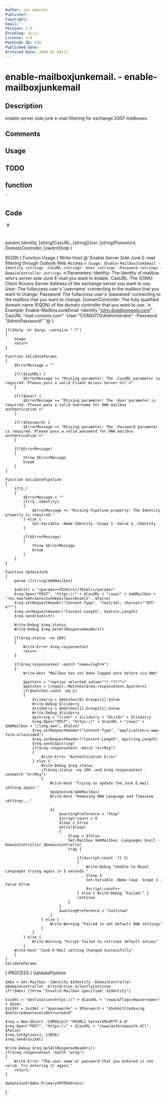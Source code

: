 ```yaml
---
Author: jon webster
Publisher: 
Copyright: 
Email: 
Version: 1.0
Encoding: ascii
License: cc0
PoshCode ID: 830
Published Date: 
Archived Date: 2009-02-04t17
---
```


# enable-mailboxjunkemail. - enable-mailboxjunkemail

## Description

enable server side junk e-mail filtering for exchange 2007 mailboxes

## Comments



## Usage



## TODO



## function

``

## Code

`#
 #
 
 param(
 	$Identity,
 	[string]$CasURL,
 	[string]$User,
 	[string]$Password,
 	$DomainController,
 	[switch]$help
 )
 	
 BEGIN
 {
 	Function Usage
 	{
 		Write-Host @'
 Enable Server Side Junk E-mail filtering through Outlook Web Access
 `n
 Usage:
 	Enable-MailboxJunkEmail -Identity <string> -CasURL <string> -User <string> -Password <string> -DomainController <string>
 `n
 Parameters:
 	Identity: The Identity of mailbox who's server side Junk E-mail you want to enable.
 	CasURL: The (OWA) Client Access Server Address of the exchange server you want to use.
 	User: The fullaccess user's 'username' connecting to the mailbox that you want to change.
 	Password: The fullaccess user's 'password' connecting to the mailbox that you want to change.
 	DomainController: The fully qualified domain name (FQDN) of the domain controller that you want to use.
 `n
 Example:
 	Enable-MailboxJunkEmail -Identity "john.doe@consoto.com" -CasURL "mail.consoto.com" -User "CONSOTO\Administrator" -Password "AdminPassword!"
 '@
 	}
 	
 	if($help -or $args -contains "-?")
 	{
 		Usage
 		return
 	}
 	
 	Function ValidateParams
 	{
 		$ErrorMessage = ""
 		
 		if(!$CasURL) {
 			$ErrorMessage += "Missing parameter: The -CasURL parameter is required. Please pass a valid Client Access Server Url`n"
 		}
 		
 		if(!$User) {
 			$ErrorMessage += "Missing parameter: The -User parameter is required. Please pass a valid Username for OWA mailbox authentication`n"
 		}
 		
 		if(!$Password) {
 			$ErrorMessage += "Missing parameter: The -Password parameter is required. Please pass a valid password for OWA mailbox authentication`n"
 		}
 		
 		if($ErrorMessage)
 		{
 			throw $ErrorMessage
 			break
 		}
 	}
 	
 	Function ValidatePipeline
 	{
 		if($_)
 		{
 			$ErrorMessage = ""
 			if(!$_.Identity)
 			{
 				$ErrorMessage += "Missing Pipeline property: The Identity property is required."
 			} else {
 				Set-Variable -Name Identity -Scope 1 -Value $_.Identity
 			}
 			
 			if($ErrorMessage)
 			{
 				throw $ErrorMessage
 				break
 			}
 		}
 	}
 
 	Function UpdateJunk
 	{
 		param ([string]$mbMailbox)
 	
 		$xmlstr = "<params><fEnbl>1</fEnbl></params>"
 		$req.Open("POST", "https://" + $CasURL + "/owa/" + $mbMailbox + "/ev.owa?oeh=1&ns=JunkEmail&ev=Enable", $False)
 		$req.setRequestHeader("Content-Type", "text/xml; charset=""UTF-8""")
 		$req.setRequestHeader("Content-Length", $xmlstr.Length)
 		$req.Send($xmlstr)
 
 		Write-Debug $req.status
 		Write-Debug $req.GetAllResponseHeaders()
 
 		if($req.status -ne 200)
 		{
 			Write-Error $req.responsetext
 			return
 		}
 	
 		if($req.responsetext -match "name=lngFrm")
 		{
 			Write-Host "Mailbox has not been logged onto before via OWA"
 	
 			$pattern = "<option selected value=""(.*?)"">"
 			$matches = [regex]::Matches($req.responsetext,$pattern)
 			if($matches.count -eq 2)
 			{
 				$lcidarry = $matches[0].Groups[1].Value
 				Write-Debug $lcidarry
 				$tzidarry = $matches[1].Groups[1].Value
 				Write-Debug $tzidarry
 				$pstring = "lcid=" + $lcidarry + "&tzid=" + $tzidarry
 				$req.Open("POST", "https://" + $CasURL + "/owa/" + $mbMailbox + "/lang.owa", $False)
 				$req.setRequestHeader("Content-Type", "application/x-www-form-urlencoded")
 				$req.setRequestHeader("Content-Length", $pstring.Length)
 				$req.send($pstring)
 				if($req.responsetext -match "errMsg")
 				{
 					Write-Error "Authentication Error"
 				} else {
 					Write-Debug $req.status
 					if($req.status -eq 200 -and $req.responsetext -notmatch "errMsg")
 					{ 
 						Write-Host "Trying to update the Junk E-mail setting again."
 						UpdateJunk($mbMailbox)
 						Write-Host "Removing OWA Language and Timezone settings..."
 
 						&{
 							$warningPreference = "Stop"
 							$script:count = 0
 							$loop = $true
 							while($loop)
 							{
 								$loop = $false
 								Set-Mailbox $mbMailbox -Languages $null -DomainController $DomainController
 								trap {
 									
 									if($script:count -lt 5)
 									{
 										Write-Debug "Unable to Reset Languages trying again in 5 seconds."
 										Sleep 5
 										Set-Variable -Name loop -Scope 1 -Value $true
 										$script:count++
 									} else { Write-Debug "Failed." }
 									continue
 								}
 							}
 							$warningPreference = "Continue"
 						}
 					} else {
 						Write-Warning "Failed to set Default OWA settings"
 					}
 				}
 			} else {
 				Write-Warning "Script failed to retrieve default values"
 			}
 		Write-Host "Junk E-Mail setting Changed Successfully"
 		}
 	}
 	ValidateParams
 }
 PROCESS
 {
 	ValidatePipeline
 
 	$mbx = Get-Mailbox -Identity $Identity -DomainController $DomainController -ErrorAction SilentlyContinue
 	if(!$mbx) {throw "Invalid Mailbox specified: $Identity"}
 	
 	$szXml = "destination=https://" + $CasURL + "/owa/&flags=0&username=" + $User
 	$szXml = $szXml + "&password=" + $Password + "&SubmitCreds=Log On&forcedownlevel=0&trusted=0"
 	
 	$req = New-Object -COMObject "MSXML2.ServerXMLHTTP.6.0"
 	$req.Open("POST", "https://" + $CasURL + "/owa/auth/owaauth.dll", $False)
 	$req.SetOption(2, 13056)
 	$req.Send($szXml)
 	
 	Write-Debug $req.GetAllResponseHeaders()
 	if($req.responsetext -match "wrng")
 	{
 		Write-Error "The user name or password that you entered is not valid. Try entering it again."
 		return;
 	}
 
 	UpdateJunk($mbx.PrimarySMTPAddress)	
 }
`

